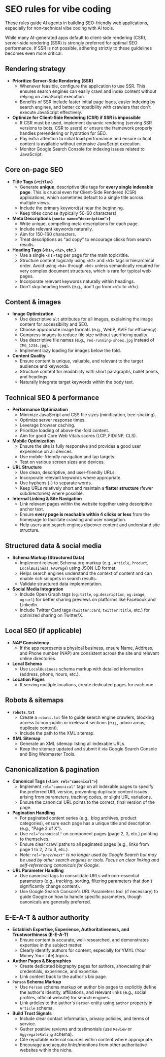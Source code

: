 # SEO rules for vibe coding

These rules guide AI agents in building SEO-friendly web applications, especially for non-technical vibe coding with AI tools.

While many AI-generated apps default to client-side rendering (CSR), server-side rendering (SSR) is strongly preferred for optimal SEO performance. If SSR is not possible, adhering strictly to these guidelines becomes even more critical.

## Rendering strategy

-   **Prioritize Server-Side Rendering (SSR)**
    -   Whenever feasible, configure the application to use SSR. This ensures search engines can easily crawl and index content without relying on JavaScript execution.
    -   Benefits of SSR include faster initial page loads, easier indexing by search engines, and better compatibility with crawlers that don't execute JavaScript effectively.
-   **Optimize for Client-Side Rendering (CSR) if SSR is impossible**
    -   If CSR must be used, implement dynamic rendering (serving SSR versions to bots, CSR to users) or ensure the framework properly handles prerendering or hydration for SEO.
    -   Pay extra attention to initial load performance and ensure critical content is available without extensive JavaScript execution.
    -   Monitor Google Search Console for indexing issues related to JavaScript.

## Core on-page SEO

-   **Title Tags (`<title>`)**
    -   Generate **unique**, descriptive title tags for **every single indexable page**. This is crucial even for Client-Side Rendered (CSR) applications, which sometimes default to a single title across multiple views.
    -   Include the primary keyword(s) near the beginning.
    -   Keep titles concise (typically 50-60 characters).
-   **Meta Descriptions (`<meta name="description">`)**
    -   Write unique, compelling meta descriptions for each page.
    -   Include relevant keywords naturally.
    -   Aim for 150-160 characters.
    -   Treat descriptions as "ad copy" to encourage clicks from search results.
-   **Heading Tags (`<h1>`, `<h2>`, etc.)**
    -   Use a single `<h1>` tag per page for the main topic/title.
    -   Structure content logically using `<h2>` and `<h3>` tags in hierarchical order. Avoid using `<h4>` through `<h6>` unless semantically required for very complex document structures, which is rare for typical web pages.
    -   Incorporate relevant keywords naturally within headings.
    -   Don't skip heading levels (e.g., don't go from `<h1>` to `<h3>`).

## Content & images

-   **Image Optimization**
    -   Use descriptive `alt` attributes for all images, explaining the image content for accessibility and SEO.
    -   Choose appropriate image formats (e.g., WebP, AVIF for efficiency).
    -   Compress images to reduce file size without sacrificing quality.
    -   Use descriptive file names (e.g., `red-running-shoes.jpg` instead of `IMG_1234.jpg`).
    -   Implement lazy loading for images below the fold.
-   **Content Quality**
    -   Ensure content is unique, valuable, and relevant to the target audience and keywords.
    -   Structure content for readability with short paragraphs, bullet points, and headings.
    -   Naturally integrate target keywords within the body text.

## Technical SEO & performance

-   **Performance Optimization**
    -   Minimize JavaScript and CSS file sizes (minification, tree-shaking).
    -   Optimize server response times.
    -   Leverage browser caching.
    -   Prioritize loading of above-the-fold content.
    -   Aim for good Core Web Vitals scores (LCP, FID/INP, CLS).
-   **Mobile Optimization**
    -   Ensure the site is fully responsive and provides a good user experience on all devices.
    -   Use mobile-friendly navigation and tap targets.
    -   Test on various screen sizes and devices.
-   **URL Structure**
    -   Use clean, descriptive, and user-friendly URLs.
    -   Incorporate relevant keywords where appropriate.
    -   Use hyphens (-) to separate words.
    -   Keep URLs relatively short and maintain a **flatter structure** (fewer subdirectories) where possible.
-   **Internal Linking & Site Navigation**
    -   Link relevant pages within the website together using descriptive anchor text.
    -   Ensure **every page is reachable within 4 clicks or less** from the homepage to facilitate crawling and user navigation.
    -   Help users and search engines discover content and understand site structure.

## Structured data & social media

-   **Schema Markup (Structured Data)**
    -   Implement relevant Schema.org markup (e.g., `Article`, `Product`, `LocalBusiness`, `FAQPage`) using JSON-LD format.
    -   Helps search engines understand the context of content and can enable rich snippets in search results.
    -   Validate structured data implementation.
-   **Social Media Integration**
    -   Include Open Graph tags (`og:title`, `og:description`, `og:image`, `og:url`) for better sharing previews on platforms like Facebook and LinkedIn.
    -   Include Twitter Card tags (`twitter:card`, `twitter:title`, etc.) for optimized sharing on Twitter/X.

## Local SEO (if applicable)

-   **NAP Consistency**
    -   If the app represents a physical business, ensure Name, Address, and Phone number (NAP) are consistent across the site and relevant online directories.
-   **Local Schema**
    -   Use `LocalBusiness` schema markup with detailed information (address, phone, hours, etc.).
-   **Location Pages**
    -   If serving multiple locations, create dedicated pages for each one.

## Robots & sitemaps

-   **`robots.txt`**
    -   Create a `robots.txt` file to guide search engine crawlers, blocking access to non-public or irrelevant sections (e.g., admin areas, duplicate content).
    -   Include the path to the XML sitemap.
-   **XML Sitemap**
    -   Generate an XML sitemap listing all indexable URLs.
    -   Keep the sitemap updated and submit it via Google Search Console and Bing Webmaster Tools.

## Canonicalization & pagination

-   **Canonical Tags (`<link rel="canonical">`)**
    -   Implement `rel="canonical"` tags on all indexable pages to specify the preferred URL version, preventing duplicate content issues arising from parameters, tracking codes, or slight URL variations.
    -   Ensure the canonical URL points to the correct, final version of the page.
-   **Pagination Handling**
    -   For paginated content series (e.g., blog archives, product categories), ensure each page has a unique title and description (e.g., "Page 2 of X").
    -   Use `rel="canonical"` on component pages (page 2, 3, etc.) pointing to themselves.
    -   Ensure clear crawl paths to all paginated pages (e.g., links from page 1 to 2, 2 to 3, etc.).
    -   *Note: `rel="prev/next"` is no longer used by Google Search but may be used by other search engines or tools. Focus on clear linking and self-referencing canonicals for Google.*
-   **URL Parameter Handling**
    -   Use canonical tags to consolidate URLs with non-essential parameters (e.g., tracking, sorting, filtering parameters that don't significantly change content).
    -   Use Google Search Console's URL Parameters tool (if necessary) to guide Google on how to handle specific parameters, though canonicals are generally preferred.

## E-E-A-T & author authority

-   **Establish Expertise, Experience, Authoritativeness, and Trustworthiness (E-E-A-T)**
    -   Ensure content is accurate, well-researched, and demonstrates expertise in the subject matter.
    -   Clearly identify authors for content, especially for YMYL (Your Money Your Life) topics.
-   **Author Pages & Biographies**
    -   Create dedicated biography pages for authors, showcasing their credentials, experience, and expertise.
    -   Link content back to the author's bio page.
-   **`Person` Schema Markup**
    -   Use `Person` schema markup on author bio pages to explicitly define the author's identity, affiliations, and relevant links (e.g., social profiles, official website) for search engines.
    -   Link articles to the author's `Person` entity using `author` property in `Article` schema.
-   **Build Trust Signals**
    -   Include clear contact information, privacy policies, and terms of service.
    -   Gather positive reviews and testimonials (use `Review` or `AggregateRating` schema).
    -   Cite reputable external sources within content where appropriate.
    -   Encourage and acquire links/mentions from other authoritative websites within the niche. 
